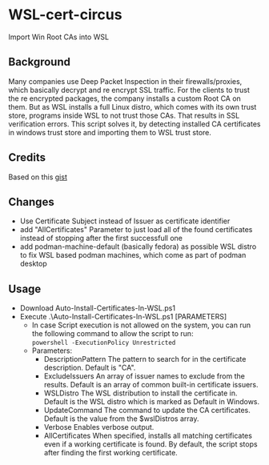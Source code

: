 # WSL-cert-circus
Import Win Root CAs into WSL

## Background
Many companies use Deep Packet Inspection in their firewalls/proxies, which basically decrypt and re encrypt SSL traffic. 
For the clients to trust the re encrypted packages, the company installs a custom Root CA on them. But as WSL installs a full Linux distro, which comes with its own trust store, programs inside WSL to not trust those CAs. That results in SSL verification errors. 
This script solves it, by detecting installed CA certificates in windows trust store and importing them to WSL trust store. 

## Credits
Based on this [gist](https://gist.github.com/emilwojcik93/7eb1e172f8bb038e324c6e4a7f4ccaaa)

## Changes
- Use Certificate Subject instead of Issuer as certificate identifier
- add "AllCertificates" Parameter to just load all of the found certificates instead of stopping after the first successfull one
- add podman-machine-default (basically fedora) as possible WSL distro to fix WSL based podman machines, which come as part of podman desktop

## Usage
- Download Auto-Install-Certificates-In-WSL.ps1
- Execute .\Auto-Install-Certificates-In-WSL.ps1 [PARAMETERS]
    - In case Script execution is not allowed on the system, you can run the following command to allow the script to run:  
      ```powershell -ExecutionPolicy Unrestricted```
    - Parameters:
        - DescriptionPattern 
              The pattern to search for in the certificate description. Default is "CA".
        - ExcludeIssuers
              An array of issuer names to exclude from the results. Default is an array of common built-in certificate issuers.
        - WSLDistro
              The WSL distribution to install the certificate in. Default is the WSL distro which is marked as Default in Windows.
        - UpdateCommand
              The command to update the CA certificates. Default is the value from the $wslDistros array.
        - Verbose
              Enables verbose output.
        - AllCertificates
              When specified, installs all matching certificates even if a working certificate is found. By default, the script stops after finding the first working certificate.
